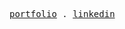 <p align="">
  <samp>
    <a href="https://stanleywang.dev/">portfolio</a> .
    <a href="https://www.linkedin.com/in/stanley-utf8/">linkedin</a>
  </samp>
</p>
